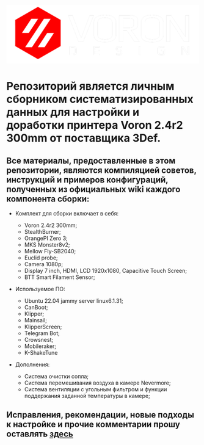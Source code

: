 ![](https://raw.githubusercontent.com/konk22/3Def_Voron_2.4r2/main/images/wallpaper.png)  

# Репозиторий является личным сборником систематизированных данных для настройки и доработки принтера Voron 2.4r2 300mm от поставщика 3Def.  
## Все материалы, предоставленные в этом репозитории, являются компиляцией советов, инструкций и примеров конфигураций, полученных из официальных wiki каждого компонента сборки:  

* Комплект для сборки включает в себя:  
	* Voron 2.4r2 300mm;
  	* StealthBurner; 
	* OrangePI Zero 3;  
	* MKS Monster8v2;  
 	* Mellow Fly-SB2040;  
  	* Euclid probe;  
  	* Camera 1080p;  
  	* Display 7 inch, HDMI, LCD 1920x1080, Capacitive Touch Screen;  
  	* BTT Smart Filament Sensor;   
  
* Используемое ПО:  
	* Ubuntu 22.04 jammy server linux6.1.31;
 	* CanBoot;
  	* Klipper;
  	* Mainsail;
  	* KlipperScreen;
  	* Telegram Bot;
  	* Crowsnest;
  	* Mobileraker;
  	* K-ShakeTune  
  
* Дополнения:  
  	* Система очистки сопла;  
  	* Система перемешивания воздуха в камере Nevermore;  
  	* Система вентиляции с угольным фильтром и функции поддержания заданной температуры в камере;

## Исправления, рекомендации, новые подходы к настройке и прочие комментарии прошу оставлять [здесь](https://github.com/konk22/3Def_Voron_2.4r2/discussions/new?category=ideas)
